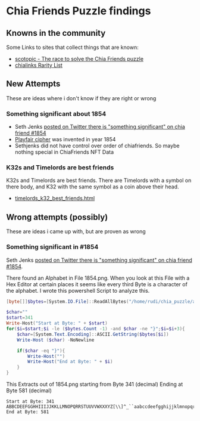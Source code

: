 # Chia Friends Puzzle findings

## Knowns in the community

Some Links to sites that collect things that are known:

- [scotopic - The race to solve the Chia Friends puzzle](https://www.scotopic.xyz/the-race-to-solve-the-chia-friends-puzzle/)
- [chialinks Rarity List](https://chialinks.com/chiafriends/)

## New Attempts

These are ideas where i don't know if they are right or wrong

### Something significant about 1854
- Seth Jenks [posted on Twitter there is "something significant" on chia friend #1854](https://twitter.com/sethjenks/status/1544891610483556352)
- [Playfair cipher](https://en.wikipedia.org/wiki/Playfair_cipher) was invented in year 1854
- Sethjenks did not have control over order of chiafriends. So maybe nothing special in ChiaFriends NFT Data

### K32s and Timelords are best friends

K32s and Timelords are best friends. There are Timelords with a symbol on there body, and K32 with the same symbol as a coin above their head.

- [timelords_k32_best_friends.html](files/out/timelord_k32_best_friends.html)



## Wrong attempts (possibly)

These are ideas i came up with, but are proven as wrong

### Something significant in #1854

Seth Jenks [posted on Twitter there is "something significant" on chia friend #1854](https://twitter.com/sethjenks/status/1544891610483556352).

There found an Alphabet in File 1854.png. When you look at this File with a Hex Editor at certain places it seems like every third Byte is a character of the alphabet. I wrote this powershell Script to analyze this.

```powershell
[byte[]]$bytes=[System.IO.File]::ReadAllBytes("/home/rudi/chia_puzzle/all_files/1854.png")

$char=""
$start=341
Write-Host("Start at Byte: " + $start)
for($i=$start;$i -le ($bytes.Count -1) -and $char -ne "}";$i=$i+3){
    $char=[System.Text.Encoding]::ASCII.GetString($bytes[$i])
    Write-Host ($char) -NoNewline

    if($char -eq "}"){
        Write-Host("")
        Write-Host("End at Byte: " + $i)
    }
}
```

This Extracts out of 1854.png starting from Byte 341 (decimal) Ending at Byte 581 (decimal)

```
Start at Byte: 341
ABBCDEEFGGHHIIIJJKKLLMNOPQRRSTUUVVWXXXYZ[\\]^_``aabccdeefgghijjklmnopqrrsstuvxy{}
End at Byte: 581
```
